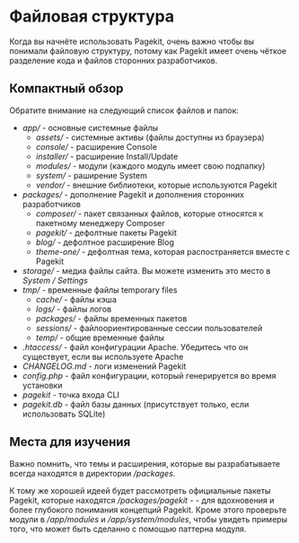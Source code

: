 # Файловая структура

<p class="uk-article-lead">Когда вы начнёте использовать Pagekit, очень важно чтобы вы понимали файловую структуру, потому как Pagekit имеет очень чёткое разделение кода и файлов сторонних разработчиков.</p>

## Компактный обзор

Обратите внимание на следующий список файлов и папок:

* *app/* - основные системные файлы
    * *assets/* - системные активы (файлы доступны из браузера)
    * *console/* - расширение Сonsole
    * *installer/* - расширение Install/Update
    * *modules/* - модули (каждого модуль имеет свою подпапку)
    * *system/* - раширение System
    * *vendor/* - внешние библиотеки, которые используются Pagekit
* *packages/* - дополнение Pagekit и дополнения сторонних разработчиков
    * *composer/* - пакет связанных файлов, которые относятся к пакетному менеджеру Composer
    * *pagekit/* - дефолтные пакеты Pagekit
    * *blog/* - дефолтное расширение Blog
    * *theme-one/* - дефолтная тема, которая распостраняется вместе с Pagekit
* *storage/* - медиа файлы сайта. Вы можете изменить это место в *System / Settings*
* *tmp/* - временные файлы temporary files
    * *cache/* - файлы кэша
    * *logs/* - файлы логов
    * *packages/* - файлы временных пакетов
    * *sessions/* - файлоориентированные сессии пользователей
    * *temp/* - общие временные файлы
* *.htaccess/* - файл конфигурации Apache. Убедитесь что он существует, если вы используете Apache
* *CHANGELOG.md* - логи изменений Pagekit
* *config.php* - файл конфигурации, который генерируется во время установки
* *pagekit* - точка входа CLI
* *pagekit.db* - файл базы данных (присутствует только, если использовать SQLite)

## Места для изучения

Важно помнить, что темы и расширения, которые вы разрабатываете всегда находятся в директории */packages*.

К тому же хорошей идеей будет рассмотреть официальные пакеты Pagekit, которые находятся */packages/pagekit* -  - для вдохновения и более глубокого понимания концепций Pagekit. Кроме этого проверьте модули в */app/modules* и */app/system/modules*, чтобы увидеть примеры того, что может быть сделанно с помощью паттерна модуля.